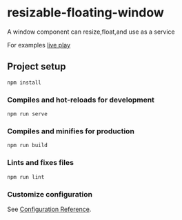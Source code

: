 # resizable-floating-window
A window component can resize,float,and use as a service

For examples  [live play](https://sasami2718.github.io/resizable-floating-window/)

## Project setup
```
npm install
```

### Compiles and hot-reloads for development
```
npm run serve
```

### Compiles and minifies for production
```
npm run build
```

### Lints and fixes files
```
npm run lint
```

### Customize configuration
See [Configuration Reference](https://cli.vuejs.org/config/).
